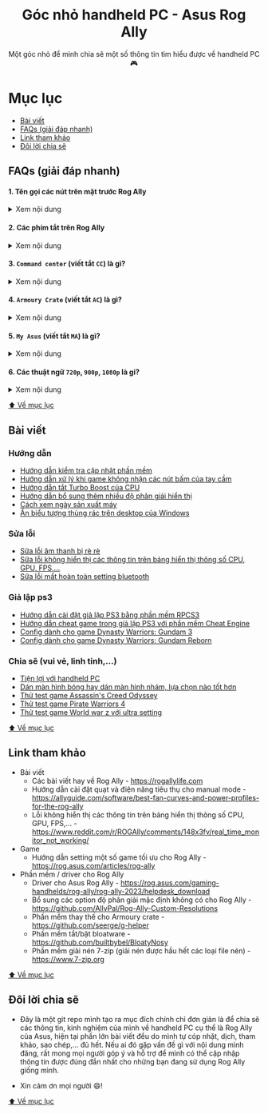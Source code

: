 <h1 align="center">
  <img src="https://raw.githubusercontent.com/kytosai/goc-nho-handheld-pc/main/asus-rog-ally/cover.jpg" alt="" />
  <br />
  Góc nhỏ handheld PC - Asus Rog Ally
</h1>

<div align="center">
Một góc nhỏ để mình chia sẽ một số thông tin tìm hiểu được về handheld PC 🎮
</div>

# Mục lục

- [Bài viết](#bài-viết)
- [FAQs (giải đáp nhanh)](#faqs-giải-đáp-nhanh)
- [Link tham khảo](#link-tham-khảo)
- [Đôi lời chia sẽ](#đôi-lời-chia-sẽ)

## FAQs (giải đáp nhanh)

#### 1. Tên gọi các nút trên mặt trước Rog Ally

<details>
  <summary>Xem nội dung</summary>
  
  ![](./asus-rog-ally/faqs/rog-ally-buttons-01.jpg)
  ![](./asus-rog-ally/faqs/rog-ally-buttons-02.jpg)
  ![](./asus-rog-ally/faqs/rog-ally-buttons-03.jpg)
</details>

#### 2. Các phím tắt trên Rog Ally

<details>
  <summary>Xem nội dung</summary>
  
  ![](./asus-rog-ally/faqs/rog-ally-key-shortcut.jpg)
</details>

#### 3. `Command center` (viết tắt `CC`) là gì?

<details>
  <summary>Xem nội dung</summary>
  
  Khi bạn bấm phím `Command Center` trên Rog Ally, thì sẽ có một phần mềm trượt từ trái sang phải chiếm 1 phần màn hình bên trái, khu vực này sẽ gọi là `Command Center`

  ![](./asus-rog-ally/faqs/command-center-01.jpg)

  Đây là khu vực giúp bạn có những thiết lập nhanh khi sử dụng máy như: thay đổi tần số quét, mở khu vực hiển thị thống kê CPU/GPU/FPS/nhiệt độ,....
</details>

#### 4. `Armoury Crate` (viết tắt `AC`) là gì?

<details>
  <summary>Xem nội dung</summary>
  
  Khi bạn bấm nút `Armoury Crate` trên Rog Ally (nút có biểu tượng vòng tròn), thì sẽ có một phần mềm hiển thị full màn hình chứa danh sách các game/app đầu tiên.

  ![](./asus-rog-ally/faqs/armoury-crate-01.jpg)

  Đây là phần mềm được cài đặt sẵn trong máy giúp bạn quản lý mọi thứ của Rog Ally. VD: cài đặt nút nhấn, cài đặt danh sách game, cài đặt đèn led của joystick,...

  ![](./asus-rog-ally/faqs/armoury-crate-02.jpg)
</details>

#### 5. `My Asus` (viết tắt `MA`) là gì?

<details>
  <summary>Xem nội dung</summary>
  
  `My Asus` là một phần mềm được cài đặt sẵn trong Rog Ally, phần mềm này giúp bạn quản lý các cài đặt chung của các thiết bị Asus như: **quản lý cập nhật driver** (quan trọng nhất), xem các thông số của thiết bị, check thông tin bảo hành, serial, liên hệ hỗ trợ từ asus,...

  Trong hình bên dưới phần mềm này chính là chỗ mũi tên trỏ tới có icon màu xanh
  
  ![](./asus-rog-ally/faqs/my-asus-01.jpg)

  ![](./asus-rog-ally/faqs/my-asus-02.jpg)

  Trong hình dưới là mục quan trọng nhất của `My Asus` là mục quản lý các bản cập nhật phần mềm của Rog Ally

  ![](./asus-rog-ally/faqs/my-asus-03.jpg)
</details>

#### 6. Các thuật ngữ `720p`, `900p`, `1080p` là gi?

<details>
  <summary>Xem nội dung</summary>
  
  Các thuật ngữ `720p`, `900p`, `1080p` này là đại diện cho viết tắt của các độ phân giải màn hình, đa phần là viết tắt dành cho tỷ lệ màn hình 16:9. 

  Cụ thể các tình huống trên sẽ như sau:

  - `720p` tương đương `1280 x 720` hay còn gọi là HD
  - `900p` tương đương `1600 x 900`
  - `1080p` tương đương `1920 x 1080` hay còn gọi là Full HD
</details>

[⬆️ Về mục lục](#mục-lục)

## Bài viết

### Hướng dẫn

- [Hướng dẫn kiểm tra cập nhật phần mềm](./asus-rog-ally/huong-dan/huong-dan-kiem-tra-cap-nhat-phan-mem)
- [Hướng dẫn xử lý khi game không nhận các nút bấm của tay cầm](./asus-rog-ally/huong-dan/xu-ly-khi-game-khong-nhan-nut-bam-tay-cam)
- [Hướng dẫn tắt Turbo Boost của CPU](./asus-rog-ally/huong-dan/huong-dan-tat-turbo-boost-cua-cpu)
- [Hướng dẫn bổ sung thêm nhiều độ phân giải hiển thị](./asus-rog-ally/huong-dan/huong-dan-bo-sung-them-nhieu-do-phan-giai-hien-thi)
- [Cách xem ngày sản xuất máy](./asus-rog-ally/huong-dan/cach-xem-ngay-san-xuat-may)
- [Ẩn biểu tượng thùng rác trên desktop của Windows](./asus-rog-ally/huong-dan/an-bieu-tuong-thung-rac-tren-windows)

### Sửa lỗi

- [Sữa lỗi âm thanh bị rè rè](./asus-rog-ally/sua-loi/sua-loi-am-thanh-bi-re-re)
- [Sữa lỗi không hiển thị các thông tin trên bảng hiển thị thông số CPU, GPU, FPS,...](./asus-rog-ally/sua-loi/sua-loi-khong-hien-thi-cac-thong-tin-tren-bang-hien-thi-thong-so-cpu-gpu-fps)
- [Sữa lỗi mất hoàn toàn setting bluetooth](./asus-rog-ally/sua-loi/sau-loi-mat-hoan-toan-setting-bluetooth)

### Giả lập ps3

- [Hướng dẫn cài đặt giả lập PS3 bằng phần mềm RPCS3](./asus-rog-ally/ps3/huong-dan-cai-dat-gia-lap-ps3)
- [Hướng dẫn cheat game trong giả lập PS3 với phần mềm Cheat Engine](./asus-rog-ally/ps3/huong-dan-cheat-game-trong-gia-lap-ps3-voi-cheat-engine)
- [Config dành cho game Dynasty Warriors: Gundam 3](./asus-rog-ally/ps3/game-dynasty-warriors-gundam-3)
- [Config dành cho game Dynasty Warriors: Gundam Reborn](./asus-rog-ally/ps3/game-dynasty-warriors-gundam-reborn)

### Chia sẽ (vui vẻ, linh tinh,...)

- [Tiện lợi với handheld PC](./asus-rog-ally/chia-se/tien-loi-voi-handheld-pc)
- [Dán màn hình bóng hay dán màn hình nhám, lựa chọn nào tốt hơn](./asus-rog-ally/chia-se/dan-man-hinh-bong-hay-dan-man-hinh-nham-lua-chon-nao-tot-hon)
- [Thử test game Assassin's Creed Odyssey](./asus-rog-ally/chia-se/thu-test-game-assassin-creed-odyssey)
- [Thử test game Pirate Warriors 4](./asus-rog-ally/chia-se/thu-test-game-pirate-warriors-4)
- [Thử test game World war z với ultra setting](./asus-rog-ally/chia-se/thu-test-game-world-war-z-voi-ultra-setting)

[⬆️ Về mục lục](#mục-lục)

## Link tham khảo

- Bài viết
  - Các bài viết hay về Rog Ally - https://rogallylife.com
  - Hướng dẫn cài đặt quạt và điện năng tiêu thụ cho manual mode - https://allyguide.com/software/best-fan-curves-and-power-profiles-for-the-rog-ally
  - Lỗi không hiển thị các thông tin trên bảng hiển thị thông số CPU, GPU, FPS,... - https://www.reddit.com/r/ROGAlly/comments/148x3fv/real_time_monitor_not_working/
- Game
  - Hướng dẫn setting một số game tối ưu cho Rog Ally - https://rog.asus.com/articles/rog-ally
- Phần mềm / driver cho Rog Ally
  - Driver cho Asus Rog Ally - https://rog.asus.com/gaming-handhelds/rog-ally/rog-ally-2023/helpdesk_download
  - Bổ sung các option độ phân giải mặc định không có cho Rog Ally - https://github.com/AllyPal/Rog-Ally-Custom-Resolutions
  - Phần mềm thay thế cho Armoury crate - https://github.com/seerge/g-helper
  - Phần mềm tắt/bật bloatware - https://github.com/builtbybel/BloatyNosy
  - Phần mềm giải nén 7-zip (giải nén được hầu hết các loại file nén) - https://www.7-zip.org

[⬆️ Về mục lục](#mục-lục)

## Đôi lời chia sẽ

- Đây là một git repo mình tạo ra mục đích chính chỉ đơn giản là để chia sẽ các thông tin, kinh nghiệm của mình về handheld PC cụ thể là Rog Ally của Asus, hiện tại phần lớn bài viết đều do mình tự cóp nhặt, dịch, tham khảo, sao chép,... đủ hết. Nếu ai đó gặp vấn đề gì với nội dung mình đăng, rất mong mọi người góp ý và hỗ trợ để mình có thể cập nhập thông tin được đúng đắn nhất cho những bạn đang sử dụng Rog Ally giống mình.

- Xin cảm ơn mọi người 😄!

[⬆️ Về mục lục](#mục-lục)

